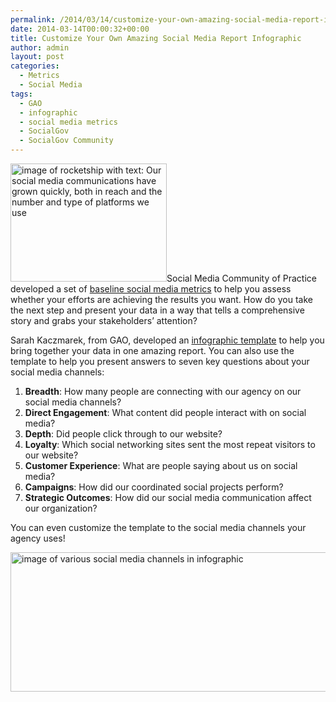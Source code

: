 ```yaml
---
permalink: /2014/03/14/customize-your-own-amazing-social-media-report-infographic/
date: 2014-03-14T00:00:32+00:00
title: Customize Your Own Amazing Social Media Report Infographic
author: admin
layout: post
categories:
  - Metrics
  - Social Media
tags:
  - GAO
  - infographic
  - social media metrics
  - SocialGov
  - SocialGov Community
---
```


[<img class="size-full wp-image-135502 alignright" src="https://s3.amazonaws.com/sitesusa/wp-content/uploads/sites/212/2014/03/GAO-Social-Media-Rocket-quote_250x189.png" alt="image of rocketship with text: Our social media communications have grown quickly, both in reach and the number and type of platforms we use" width="250" height="189" />](https://s3.amazonaws.com/sitesusa/wp-content/uploads/sites/212/2014/03/GAO-Social-Media-Rocket-quote_250x189.png)Social Media Community of Practice developed a set of [baseline social media metrics](https://www.digitalgov.gov/2013/04/19/social-media-metrics-for-federal-agencies-2/) to help you assess whether your efforts are achieving the results you want. How do you take the next step and present your data in a way that tells a comprehensive story and grabs your stakeholders’ attention?

Sarah Kaczmarek, from GAO, developed an [infographic template](http://www.slideshare.net/DigitalGov/gao-social-media-infographic "GAO Social Media Infographic") to help you bring together your data in one amazing report. You can also use the template to help you present answers to seven key questions about your social media channels:

  1. **Breadth**: How many people are connecting with our agency on our social media channels?
  2. **Direct Engagement**: What content did people interact with on social media?
  3. **Depth**: Did people click through to our website?
  4. **Loyalty**: Which social networking sites sent the most repeat visitors to our website?
  5. **Customer Experience**: What are people saying about us on social media?
  6. **Campaigns**: How did our coordinated social projects perform?
  7. **Strategic Outcomes**: How did our social media communication affect our organization?

You can even customize the template to the social media channels your agency uses!

<img class="aligncenter size-full wp-image-164831" src="https://s3.amazonaws.com/sitesusa/wp-content/uploads/sites/212/2014/05/600-x-223-GAO-social-media-channels-infographic.jpg" alt="image of various social media channels in infographic" width="600" height="223" />